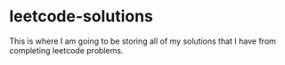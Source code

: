 # leetcode-solutions
This is where I am going to be storing all of my solutions that I have from completing leetcode problems.
